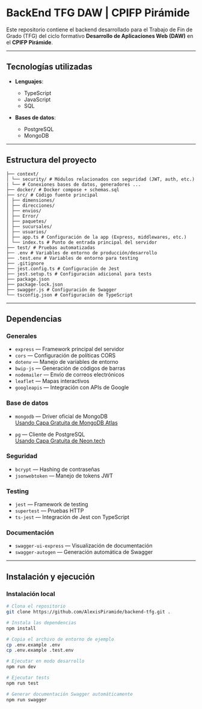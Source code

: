 # BackEnd TFG DAW | CPIFP Pirámide

Este repositorio contiene el backend desarrollado para el Trabajo de Fin de Grado (TFG) del ciclo formativo **Desarrollo de Aplicaciones Web (DAW)** en el **CPIFP Pirámide**.

---

## Tecnologías utilizadas

- **Lenguajes**:
  - TypeScript
  - JavaScript 
  - SQL

- **Bases de datos**:
  - PostgreSQL
  - MongoDB

---

## Estructura del proyecto

```
├── context/
│ └── security/ # Módulos relacionados con seguridad (JWT, auth, etc.)
| └── # Conexiones bases de datos, generadores ...
├── docker/ # Docker compose + schemas.sql
├── src/ # Código fuente principal
│ ├── dimensiones/
│ ├── direcciones/
│ ├── envios/
│ ├── Error/
│ ├── paquetes/
│ ├── sucursales/
│ ├── usuarios/
│ ├── app.ts # Configuración de la app (Express, middlewares, etc.)
│ └── index.ts # Punto de entrada principal del servidor
├── test/ # Pruebas automatizadas
├── .env # Variables de entorno de producción/desarrollo
├── .test.env # Variables de entorno para testing
├── .gitignore
├── jest.config.ts # Configuración de Jest
├── jest.setup.ts # Configuración adicional para tests
├── package.json
├── package-lock.json
├── swagger.js # Configuración de Swagger
└── tsconfig.json # Configuración de TypeScript
```

---

## Dependencias

### Generales

- `express` — Framework principal del servidor  
- `cors` — Configuración de políticas CORS  
- `dotenv` — Manejo de variables de entorno  
- `bwip-js` — Generación de códigos de barras  
- `nodemailer` — Envío de correos electrónicos  
- `leaflet` — Mapas interactivos  
- `googleapis` — Integración con APIs de Google  

### Base de datos

- `mongodb` — Driver oficial de MongoDB  
  [Usando Capa Gratuita de MongoDB Atlas](https://www.mongodb.com/)

- `pg` — Cliente de PostgreSQL  
  [Usando Capa Gratuita de Neon.tech](https://neon.tech/)

### Seguridad

- `bcrypt` — Hashing de contraseñas  
- `jsonwebtoken` — Manejo de tokens JWT  

### Testing

- `jest` — Framework de testing  
- `supertest` — Pruebas HTTP  
- `ts-jest` — Integración de Jest con TypeScript  

### Documentación

- `swagger-ui-express` — Visualización de documentación  
- `swagger-autogen` — Generación automática de Swagger  

---

## Instalación y ejecución

### Instalación local

```bash
# Clona el repositorio
git clone https://github.com/AlexisPiramide/backend-tfg.git .

# Instala las dependencias
npm install

# Copia el archivo de entorno de ejemplo
cp .env.example .env
cp .env.example .test.env

# Ejecutar en modo desarrollo
npm run dev

# Ejecutar tests
npm run test

# Generar documentación Swagger automáticamente
npm run swagger
```
